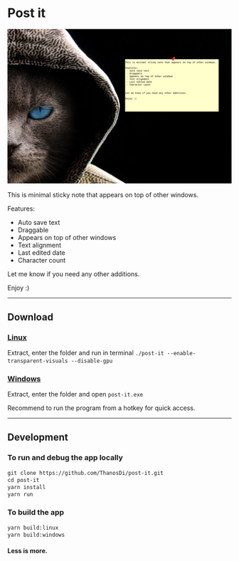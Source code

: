 # Post it
![post it](./postit.jpg "Post it")

This is minimal sticky note that appears on top of other windows.

Features:
 - Auto save text
 - Draggable
 - Appears on top of other windows
 - Text alignment
 - Last edited date
 - Character count


Let me know if you need any other additions.

Enjoy :)

---

## Download
### [Linux](https://drive.google.com/file/d/1DMIpiwz-vGgd2HuNe4hUFvg_EJoeIAmP/view?usp=sharing "Linux")
Extract, enter the folder and run in terminal `./post-it --enable-transparent-visuals --disable-gpu`

### [Windows](https://drive.google.com/file/d/1WIgsWBnRNWe-EKwG_QcUHk_FDQUMFwsi/view?usp=sharing "Windows")

Extract, enter the folder and open `post-it.exe`

Recommend to run the program from a hotkey for quick access.

---

## Development

### To run and debug the app locally
```
git clone https://github.com/ThanosDi/post-it.git
cd post-it
yarn install
yarn run
```

### To build the app

```
yarn build:linux
yarn build:windows
```


#### Less is more.

